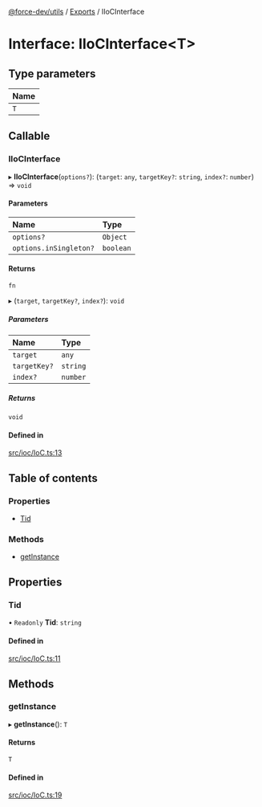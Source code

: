 [@force-dev/utils](../README.md) / [Exports](../modules.md) / IIoCInterface

# Interface: IIoCInterface<T\>

## Type parameters

| Name |
| :------ |
| `T` |

## Callable

### IIoCInterface

▸ **IIoCInterface**(`options?`): (`target`: `any`, `targetKey?`: `string`, `index?`: `number`) => `void`

#### Parameters

| Name | Type |
| :------ | :------ |
| `options?` | `Object` |
| `options.inSingleton?` | `boolean` |

#### Returns

`fn`

▸ (`target`, `targetKey?`, `index?`): `void`

##### Parameters

| Name | Type |
| :------ | :------ |
| `target` | `any` |
| `targetKey?` | `string` |
| `index?` | `number` |

##### Returns

`void`

#### Defined in

[src/ioc/IoC.ts:13](https://github.com/epifanovmd/utils/blob/f69d513/src/ioc/IoC.ts#L13)

## Table of contents

### Properties

- [Tid](IIoCInterface.md#tid)

### Methods

- [getInstance](IIoCInterface.md#getinstance)

## Properties

### Tid

• `Readonly` **Tid**: `string`

#### Defined in

[src/ioc/IoC.ts:11](https://github.com/epifanovmd/utils/blob/f69d513/src/ioc/IoC.ts#L11)

## Methods

### getInstance

▸ **getInstance**(): `T`

#### Returns

`T`

#### Defined in

[src/ioc/IoC.ts:19](https://github.com/epifanovmd/utils/blob/f69d513/src/ioc/IoC.ts#L19)
